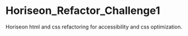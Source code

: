# Horiseon_Refactor_Challenge1
Horiseon html and css refactoring for accessibility and css optimization.

